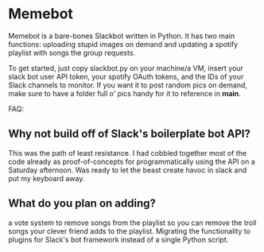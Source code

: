 # Memebot
Memebot is a bare-bones Slackbot written in Python.  It has two main functions: uploading stupid images on demand and updating a spotify playlist with songs the group requests.

To get started, just copy slackbot.py on your machine/a VM, insert your slack bot user API token, your spotify OAuth tokens, and the IDs of your Slack channels to monitor. If you want it to post random pics on demand, make sure to have a folder full o' pics handy for it to reference in __main__.

FAQ:

## Why not build off of Slack's boilerplate bot API?

This was the path of least resistance. I had cobbled together most of the code already as proof-of-concepts for programmatically using the API on a Saturday afternoon.  Was ready to let the beast create havoc in slack and put my keyboard away.

## What do you plan on adding?

a vote system to remove songs from the playlist so you can remove the troll songs your clever friend adds to the playlist. Migrating the functionality to plugins for Slack's bot framework instead of a single Python script.
